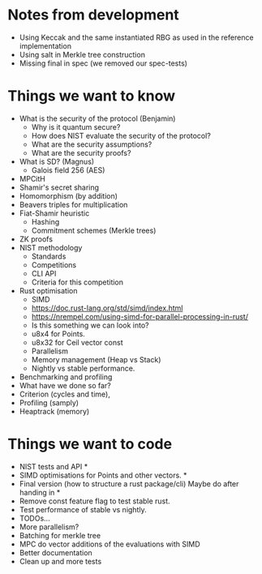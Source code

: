 # Notes from development

- Using Keccak and the same instantiated RBG as used in the reference implementation
- Using salt in Merkle tree construction
- Missing final in spec (we removed our spec-tests)

# Things we want to know

- What is the security of the protocol (Benjamin)
  - Why is it quantum secure?
  - How does NIST evaluate the security of the protocol?
  - What are the security assumptions?
  - What are the security proofs?
- What is SD? (Magnus)
  - Galois field 256 (AES)
- MPCitH
- Shamir's secret sharing
- Homomorphism (by addition)
- Beavers triples for multiplication
- Fiat-Shamir heuristic
  - Hashing
  - Commitment schemes (Merkle trees)
- ZK proofs
- NIST methodology
  - Standards
  - Competitions
  - CLI API
  - Criteria for this competition
- Rust optimisation
  - SIMD
  - https://doc.rust-lang.org/std/simd/index.html
  - https://nrempel.com/using-simd-for-parallel-processing-in-rust/
  - Is this something we can look into?
  - u8x4 for Points.
  - u8x32 for Ceil vector const
  - Parallelism
  - Memory management (Heap vs Stack)
  - Nightly vs stable performance.
- Benchmarking and profiling
- What have we done so far?
- Criterion (cycles and time),
- Profiling (samply)
- Heaptrack (memory)

# Things we want to code

- NIST tests and API \*
- SIMD optimisations for Points and other vectors. \*
- Final version (how to structure a rust package/cli) Maybe do after handing in \*
- Remove const feature flag to test stable rust.
- Test performance of stable vs nightly.
- TODOs...
- More parallelism?
- Batching for merkle tree
- MPC do vector additions of the evaluations with SIMD
- Better documentation
- Clean up and more tests
